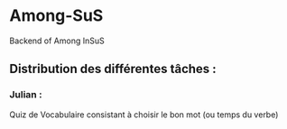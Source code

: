 # Among-SuS
Backend of Among InSuS
## Distribution des différentes tâches :

### Julian : 
  Quiz de Vocabulaire consistant à choisir le bon mot (ou temps du verbe)
